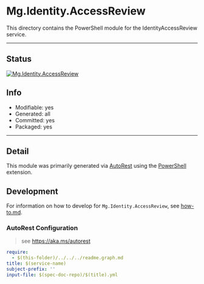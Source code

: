 <!-- region Generated -->
# Mg.Identity.AccessReview
This directory contains the PowerShell module for the IdentityAccessReview service.

---
## Status
[![Mg.Identity.AccessReview](https://img.shields.io/powershellgallery/v/Mg.Identity.AccessReview.svg?style=flat-square&label=Mg.Identity.AccessReview "Mg.Identity.AccessReview")](https://www.powershellgallery.com/packages/Mg.Identity.AccessReview/)

## Info
- Modifiable: yes
- Generated: all
- Committed: yes
- Packaged: yes

---
## Detail
This module was primarily generated via [AutoRest](https://github.com/Azure/autorest) using the [PowerShell](https://github.com/Azure/autorest.powershell) extension.

## Development
For information on how to develop for `Mg.Identity.AccessReview`, see [how-to.md](how-to.md).
<!-- endregion -->

### AutoRest Configuration

> see https://aka.ms/autorest

``` yaml
require:
  - $(this-folder)/../../../readme.graph.md
title: $(service-name)
subject-prefix: ''
input-file: $(spec-doc-repo)/$(title).yml
```
